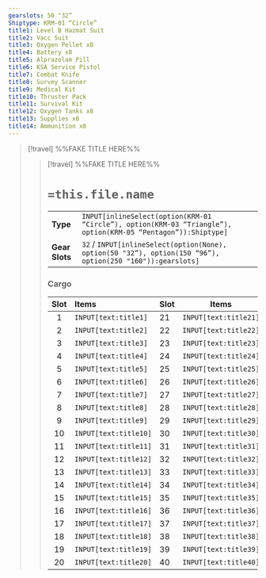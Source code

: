 ```yaml
---
gearslots: 50 "32”
Shiptype: KRM-01 “Circle”
title1: Level B Hazmat Suit
title2: Vacc Suit
title3: Oxygen Pellet x8
title4: Battery x8
title5: Alprazolam Pill
title6: KSA Service Pistol
title7: Combat Knife
title8: Survey Scanner
title9: Medical Kit
title10: Thruster Pack
title11: Survival Kit
title12: Oxygen Tanks x8
title13: Supplies x8
title14: Ammunition x8
---
```

>[!travel] %%FAKE TITLE HERE%%
>> [!travel] %%FAKE TITLE HERE%% 
>> # `=this.file.name`
>>| | |
>>|---| -- |
>>| **Type** |  `INPUT[inlineSelect(option(KRM-01 “Circle”), option(KRM-03 “Triangle”), option(KRM-05 “Pentagon”)):Shiptype]`   |
>>| **Gear Slots**  | `32` / `INPUT[inlineSelect(option(None), option(50 "32”), option(150 “96”), option(250 "160")):gearslots]`   |
>> 
>>### Cargo
>>| Slot | Items | Slot |  Items 
>>| :-: | :---------------- |--------|--------|
>>|1|`INPUT[text:title1]` |21|`INPUT[text:title21]`|
>>|2|`INPUT[text:title2]`|22|`INPUT[text:title22]`|
>>|3|`INPUT[text:title3]`|23|`INPUT[text:title23]`|
>>|4|`INPUT[text:title4]`|24|`INPUT[text:title24]`|
>>|5|`INPUT[text:title5]`|25|`INPUT[text:title25]`|
>>|6|`INPUT[text:title6]`|26|`INPUT[text:title26]`|
>>|7|`INPUT[text:title7]`|27|`INPUT[text:title27]`|
>>|8|`INPUT[text:title8]`|28|`INPUT[text:title28]`|
>>|9|`INPUT[text:title9]`|29|`INPUT[text:title29]`
>>|10|`INPUT[text:title10]`|30|`INPUT[text:title30]`|
>>|11|`INPUT[text:title11]`|31|`INPUT[text:title31]`|
>>|12|`INPUT[text:title12]`|32|`INPUT[text:title32]`|
>>|13|`INPUT[text:title13]`|33|`INPUT[text:title33]`|
>>|14|`INPUT[text:title14]`|34|`INPUT[text:title34]`|
>>|15|`INPUT[text:title15]`|35|`INPUT[text:title35]`|
>>|16|`INPUT[text:title16]`|36|`INPUT[text:title36]`|
>>|17|`INPUT[text:title17]`|37|`INPUT[text:title37]`|
>>|18|`INPUT[text:title18]`|38|`INPUT[text:title38]`|
>>|19|`INPUT[text:title19]`|39|`INPUT[text:title39]`|
>>|20|`INPUT[text:title20]`|40|`INPUT[text:title40]`|



